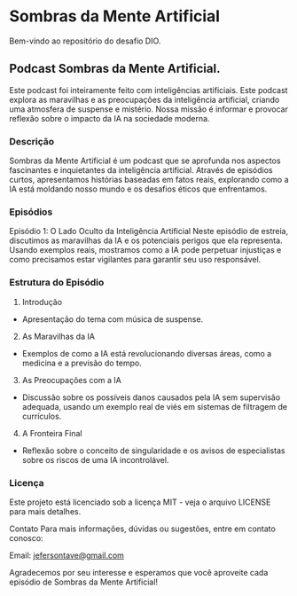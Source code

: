 # Sombras da Mente Artificial
Bem-vindo ao repositório do desafio DIO. 
## Podcast Sombras da Mente Artificial. 
Este podcast foi inteiramente feito com inteligências artificiais. Este podcast explora as maravilhas e as preocupações da inteligência artificial, criando uma atmosfera de suspense e mistério. Nossa missão é informar e provocar reflexão sobre o impacto da IA na sociedade moderna.

### Descrição
Sombras da Mente Artificial é um podcast que se aprofunda nos aspectos fascinantes e inquietantes da inteligência artificial. Através de episódios curtos, apresentamos histórias baseadas em fatos reais, explorando como a IA está moldando nosso mundo e os desafios éticos que enfrentamos.

### Episódios
Episódio 1: O Lado Oculto da Inteligência Artificial
Neste episódio de estreia, discutimos as maravilhas da IA e os potenciais perigos que ela representa. Usando exemplos reais, mostramos como a IA pode perpetuar injustiças e como precisamos estar vigilantes para garantir seu uso responsável.

### Estrutura do Episódio
1. Introdução
- Apresentação do tema com música de suspense.
  
2. As Maravilhas da IA
- Exemplos de como a IA está revolucionando diversas áreas, como a medicina e a previsão do tempo.

3. As Preocupações com a IA
- Discussão sobre os possíveis danos causados pela IA sem supervisão adequada, usando um exemplo real de viés em sistemas de filtragem de currículos.
  
4. A Fronteira Final
- Reflexão sobre o conceito de singularidade e os avisos de especialistas sobre os riscos de uma IA incontrolável.

### Licença
Este projeto está licenciado sob a licença MIT - veja o arquivo LICENSE para mais detalhes.

Contato
Para mais informações, dúvidas ou sugestões, entre em contato conosco:

Email: jefersontave@gmail.com

Agradecemos por seu interesse e esperamos que você aproveite cada episódio de Sombras da Mente Artificial!

